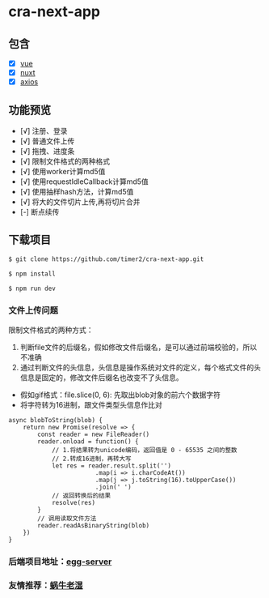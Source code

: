 # cra-next-app

## 包含

- [x] [vue](https://cn.vuejs.org/v2/guide/)
- [x] [nuxt](https://zh.nuxtjs.org/guide/installation)
- [x] [axios](https://github.com/axios/axios)

## 功能预览
- [√] 注册、登录
- [√] 普通文件上传
- [√] 拖拽、进度条
- [√] 限制文件格式的两种格式
- [√] 使用worker计算md5值
- [√] 使用requestIdleCallback计算md5值
- [√] 使用抽样hash方法，计算md5值
- [√] 将大的文件切片上传,再将切片合并
- [-] 断点续传

## 下载项目

```sh
$ git clone https://github.com/timer2/cra-next-app.git
```
```sh
$ npm install
```
```sh
$ npm run dev
```
### 文件上传问题
限制文件格式的两种方式：
1. 判断file文件的后缀名，假如修改文件后缀名，是可以通过前端校验的，所以不准确
2. 通过判断文件的头信息，头信息是操作系统对文件的定义，每个格式文件的头信息是固定的，修改文件后缀名也改变不了头信息。
* 假如gif格式：file.slice(0, 6): 先取出blob对象的前六个数据字符
* 将字符转为16进制，跟文件类型头信息作比对
```
async blobToString(blob) {
    return new Promise(resolve => {
        const reader = new FileReader()
        reader.onload = function() {
            // 1.将结果转为unicode编码，返回值是 0 - 65535 之间的整数
            // 2.转成16进制，再转大写
            let res = reader.result.split('')
                        .map(i => i.charCodeAt())
                        .map(j => j.toString(16).toUpperCase())
                        .join(' ')
            // 返回转换后的结果
            resolve(res)
        }
        // 调用读取文件方法
        reader.readAsBinaryString(blob)
    })
}
```
### 后端项目地址：[egg-server](https://cn.vuejs.org/v2/guide/)
### 友情推荐：[蜗牛老湿](https://github.com/shengxinjing)
